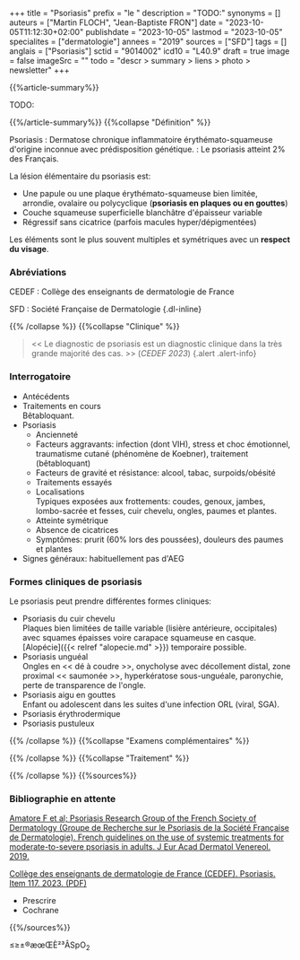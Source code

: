 +++
title = "Psoriasis"
prefix = "le "
description = "TODO:"
synonyms = []
auteurs = ["Martin FLOCH", "Jean-Baptiste FRON"]
date = "2023-10-05T11:12:30+02:00"
publishdate = "2023-10-05"
lastmod = "2023-10-05"
specialites = ["dermatologie"]
annees = "2019"
sources = ["SFD"]
tags = []
anglais = ["Psoriasis"]
sctid = "9014002"
icd10 = "L40.9"
draft = true
image = false
imageSrc = ""
todo = "descr > summary > liens > photo > newsletter"
+++

{{%article-summary%}}

TODO:

{{%/article-summary%}}
{{%collapse "Définition" %}}

Psoriasis
: Dermatose chronique inflammatoire érythémato-squameuse d'origine inconnue avec prédisposition génétique.
: Le psoriasis atteint 2% des Français.

La lésion élémentaire du psoriasis est:

- Une papule ou une plaque érythémato-squameuse bien limitée, arrondie, ovalaire ou polycyclique (**psoriasis en plaques ou en gouttes**)
- Couche squameuse superficielle blanchâtre d'épaisseur variable
- Régressif sans cicatrice (parfois macules hyper/dépigmentées)

Les éléments sont le plus souvent multiples et symétriques avec un **respect du visage**.

### Abréviations

CEDEF
: Collège des enseignants de dermatologie de France

SFD
: Société Française de Dermatologie
{.dl-inline}

{{% /collapse %}}
{{%collapse "Clinique" %}}

> << Le diagnostic de psoriasis est un diagnostic clinique dans la très grande majorité des cas. >> (*CEDEF 2023*)
{.alert .alert-info}

### Interrogatoire

- Antécédents
- Traitements en cours  
  Bêtabloquant.
- Psoriasis
  - Ancienneté
  - Facteurs aggravants: infection (dont VIH), stress et choc émotionnel, traumatisme cutané (phénomène de Koebner), traitement (bêtabloquant)
  - Facteurs de gravité et résistance: alcool, tabac, surpoids/obésité
  - Traitements essayés
  - Localisations  
    Typiques exposées aux frottements: coudes, genoux, jambes, lombo-sacrée et fesses, cuir chevelu, ongles, paumes et plantes.
  - Atteinte symétrique
  - Absence de cicatrices
  - Symptômes: prurit (60% lors des poussées), douleurs des paumes et plantes
- Signes généraux: habituellement pas d'AEG

### Formes cliniques de psoriasis

Le psoriasis peut prendre différentes formes cliniques:

- Psoriasis du cuir chevelu  
  Plaques bien limitées de taille variable (lisière antérieure, occipitales) avec squames épaisses voire carapace squameuse en casque. [Alopécie]({{< relref "alopecie.md" >}}) temporaire possible.
- Psoriasis unguéal  
  Ongles en << dé à coudre >>, onycholyse avec décollement distal, zone proximal << saumonée >>, hyperkératose sous-unguéale, paronychie, perte de transparence de l'ongle.
- Psoriasis aigu en gouttes  
  Enfant ou adolescent dans les suites d'une infection ORL (viral, SGA).
- Psoriasis érythrodermique
- Psoriasis pustuleux

{{% /collapse %}}
{{%collapse "Examens complémentaires" %}}


{{% /collapse %}}
{{%collapse "Traitement" %}}


{{% /collapse %}}
{{%sources%}}



### Bibliographie en attente

[Amatore F et al; Psoriasis Research Group of the French Society of Dermatology (Groupe de Recherche sur le Psoriasis de la Société Française de Dermatologie). French guidelines on the use of systemic treatments for moderate-to-severe psoriasis in adults. J Eur Acad Dermatol Venereol. 2019.](https://www.ncbi.nlm.nih.gov/pmc/articles/PMC6593704/)

[Collège des enseignants de dermatologie de France (CEDEF). Psoriasis. Item 117. 2023. (PDF)](https://cedef.info/wp-content/uploads/2023/09/Item-117-%E2%80%94-Psoriasis_CompressPdf.pdf)

- Prescrire
- Cochrane

{{%/sources%}}

≤≥±®æœŒÈ²³ÂSpO<sub>2</sub>
